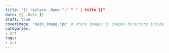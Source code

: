 ```yaml
---
title: "{{ replace .Name "-" " " | title }}"
date: {{ .Date }}
draft: true
coverImage: "main_image.jpg" # store images in images directory inside of the post directory.
categories:
- art
tags:
- art
---
```


